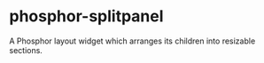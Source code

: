 # phosphor-splitpanel
A Phosphor layout widget which arranges its children into resizable sections.
